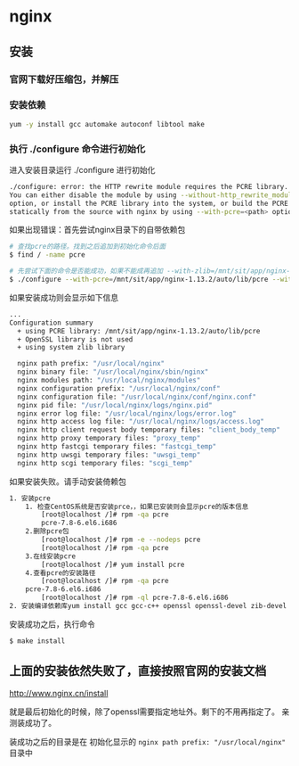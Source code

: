 # nginx 

## 安装

### 官网下载好压缩包，并解压

### 安装依赖
```bash
yum -y install gcc automake autoconf libtool make
```

### 执行 ./configure 命令进行初始化
进入安装目录运行  ./configure  进行初始化
```bash
./configure: error: the HTTP rewrite module requires the PCRE library.
You can either disable the module by using --without-http_rewrite_module
option, or install the PCRE library into the system, or build the PCRE library
statically from the source with nginx by using --with-pcre=<path> option.
```
如果出现错误：首先尝试nginx目录下的自带依赖包
```bash
# 查找pcre的路径。找到之后追加到初始化命令后面
$ find / -name pcre  

# 先尝试下面的命令是否能成功，如果不能成再追加 --with-zlib=/mnt/sit/app/nginx-1.13.2/auto/lib/zlib
$ ./configure --with-pcre=/mnt/sit/app/nginx-1.13.2/auto/lib/pcre --with-zlib=/mnt/sit/app/nginx-1.13.2/auto/lib/zlib --with-openssl=/mnt/sit/app/nginx-1.13.2/auto/lib/openssl


```

如果安装成功则会显示如下信息
```bash
...
Configuration summary
  + using PCRE library: /mnt/sit/app/nginx-1.13.2/auto/lib/pcre
  + OpenSSL library is not used
  + using system zlib library

  nginx path prefix: "/usr/local/nginx"
  nginx binary file: "/usr/local/nginx/sbin/nginx"
  nginx modules path: "/usr/local/nginx/modules"
  nginx configuration prefix: "/usr/local/nginx/conf"
  nginx configuration file: "/usr/local/nginx/conf/nginx.conf"
  nginx pid file: "/usr/local/nginx/logs/nginx.pid"
  nginx error log file: "/usr/local/nginx/logs/error.log"
  nginx http access log file: "/usr/local/nginx/logs/access.log"
  nginx http client request body temporary files: "client_body_temp"
  nginx http proxy temporary files: "proxy_temp"
  nginx http fastcgi temporary files: "fastcgi_temp"
  nginx http uwsgi temporary files: "uwsgi_temp"
  nginx http scgi temporary files: "scgi_temp"

```
如果安装失败。请手动安装倚赖包
```bash
1. 安装pcre
    1. 检查CentOS系统是否安装prce，，如果已安装则会显示pcre的版本信息
        [root@localhost /]# rpm -qa pcre
        pcre-7.8-6.el6.i686
    2.删除pcre包
        [root@localhost /]# rpm -e --nodeps pcre
        [root@localhost /]# rpm -qa pcre
    3.在线安装pcre
        [root@localhost /]# yum install pcre
    4.查看pcre的安装路径
        [root@localhost /]# rpm -qa pcre
    pcre-7.8-6.el6.i686
        [root@localhost /]# rpm -ql pcre-7.8-6.el6.i686
2. 安装编译依赖库yum install gcc gcc-c++ openssl openssl-devel zib-devel zib 	
```

安装成功之后，执行命令
```bash
$ make install
```

## 上面的安装依然失败了，直接按照官网的安装文档
http://www.nginx.cn/install

就是最后初始化的时候，除了openssl需要指定地址外。剩下的不用再指定了。
亲测装成功了。

装成功之后的目录是在 初始化显示的 `nginx path prefix: "/usr/local/nginx"` 目录中